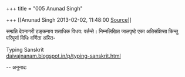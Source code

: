 +++
title = "005 Anunad Singh"

+++
[[Anunad Singh	2013-02-02, 11:48:00 [Source](https://groups.google.com/g/samskrita/c/l9D2KsyXDSs)]]



सम्प्रति देवनागरी टङ्कनाय शताधिक विधय: वर्तन्ते। निम्नलिखित जालपृष्टे एका अतिसंक्षिप्ता किन्तु परिपूर्णा विधिः वर्णिता अस्ति-  
  
Typing Sanskrit  
[daivajnanam.blogspot.in/p/typing-sanskrit.html](http://daivajnanam.blogspot.in/p/typing-sanskrit.html)  
  
-- अनुनादः  


